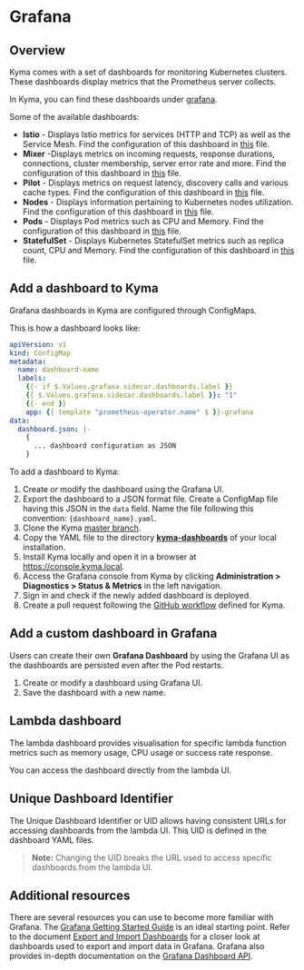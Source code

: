 # Grafana

## Overview

Kyma comes with a set of dashboards for monitoring Kubernetes clusters. These dashboards display metrics that the Prometheus server collects.

In Kyma, you can find these dashboards under [grafana](../templates/grafana/).

Some of the available dashboards:

* **Istio** - Displays Istio metrics for services (HTTP and TCP) as well as the Service Mesh. Find the configuration of this dashboard in [this](../../templates/grafana/kyma-dashboards/istio-mesh.yaml) file.
* **Mixer** -Displays metrics on incoming requests, response durations, connections, cluster membership, server error rate and more. Find the configuration of this dashboard in [this](../../templates/grafana/kyma-dashboards/istio-mixer.yaml) file.
* **Pilot** - Displays metrics on request latency, discovery calls and various cache types. Find the configuration of this dashboard in [this](../../templates/grafana/kyma-dashboards/istio-pilot.yaml) file.
* **Nodes** - Displays information pertaining to Kubernetes nodes utilization. Find the configuration of this dashboard in [this](../../templates/grafana/dashboards/nodes.yaml) file.
* **Pods** - Displays Pod metrics such as CPU and Memory. Find the configuration of this dashboard in [this](../../templates/grafana/dashboards/pods.yaml) file.
* **StatefulSet** - Displays Kubernetes StatefulSet metrics such as replica count, CPU and Memory. Find the configuration of this dashboard in [this](../../templates/grafana/dashboards/statefulset.yaml) file.

## Add a dashboard to Kyma

Grafana dashboards in Kyma are configured through ConfigMaps.

This is how a dashboard looks like:

```yaml
apiVersion: v1
kind: ConfigMap
metadata:
  name: dashboard-name
  labels:
    {{- if $.Values.grafana.sidecar.dashboards.label }}
    {{ $.Values.grafana.sidecar.dashboards.label }}: "1"
    {{- end }}
    app: {{ template "prometheus-operator.name" $ }}-grafana
data:
  dashboard.json: |-
    {
      ... dashboard configuration as JSON
    }
```

To add a dashboard to Kyma:

1. Create or modify the dashboard using the Grafana UI.
2. Export the dashboard to a JSON format file. Create a ConfigMap file having this JSON in the `data` field. Name the file following this convention: `{dashboard_name}.yaml`.
3. Clone the Kyma [master branch](https://github.com/kyma-project/kyma).
4. Copy the YAML file to the directory **[kyma-dashboards](../../templates/grafana/kyma-dashboards/)** of your local installation.
5. Install Kyma locally and open it in a browser at https://console.kyma.local.
6. Access the Grafana console from Kyma by clicking **Administration > Diagnostics > Status & Metrics** in the left navigation.  
7. Sign in and check if the newly added dashboard is deployed.  
8. Create a pull request following the [GitHub workflow](https://github.com/kyma-project/community/blob/master/contributing/03-git-workflow.md) defined for Kyma.

## Add a custom dashboard in Grafana

Users can create their own **Grafana Dashboard** by using the Grafana UI as the dashboards are persisted even after the Pod restarts.

1. Create or modify a dashboard using Grafana UI.
2. Save the dashboard with a new name.

## Lambda dashboard

The lambda dashboard provides visualisation for specific lambda function metrics such as memory usage, CPU usage or success rate response.

You can access the dashboard directly from the lambda UI.

## Unique Dashboard Identifier

The Unique Dashboard Identifier or UID allows having consistent URLs for accessing dashboards from the lambda UI. 
This UID is defined in the dashboard YAML files.

>**Note:** Changing the UID breaks the URL used to access specific dashboards from the lambda UI.

## Additional resources

There are several resources you can use to become more familiar with Grafana. The [Grafana Getting Started Guide](http://docs.grafana.org/guides/getting_started/) is an ideal starting point. Refer to the document [Export and Import Dashboards](http://docs.grafana.org/reference/export_import/) for a closer look at dashboards used to export and import data in Grafana. Grafana also provides in-depth documentation on the [Grafana Dashboard API](http://docs.grafana.org/http_api/dashboard/).
